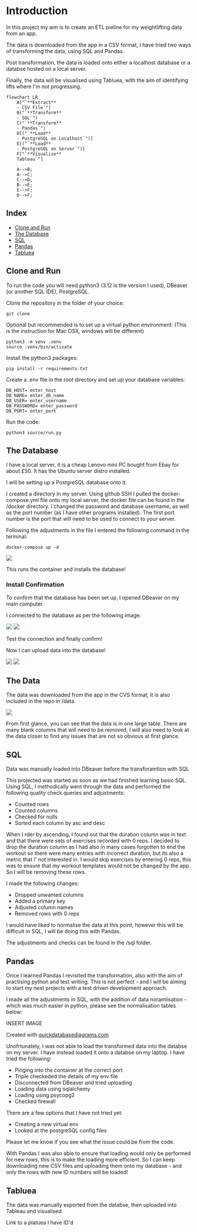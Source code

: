 # Introduction

In this project my aim is to create an ETL pieline for my weightlifting data from an app. 

The data is downloaded from the app in a CSV format, I have tried two ways of transforming the data, using SQL and Pandas. 

Post transformation, the data is loaded onto either a localhost database or a databse hosted on a local server.

Finally, the data will be visualised using Tabluea, with the aim of identifying lifts where I'm not progressing.

```mermaid
flowchart LR
    A["`**Extract**
    - CSV File`"]
    B("`**Transform**
    - SQL`")
    C("`**Transform**
    - Pandas`")
    D[("`**Load**
    - PostgreSQL on Localhost`")]
    E[("`**Load**
    - PostgreSQL on Server`")]
    F["`**Visualise**
    Tableau`"]
    
    A-->B;
    A-->C;
    C-->D;
    B-->E;
    E-->F;
    D-->F;
```

## Index
- [Clone and Run](#clone-and-run)
- [The Database](#the-database)
- [SQL](#sql)
- [Pandas](#pandas)
- [Tabluea](#tabluea)

## Clone and Run

To run the code you will need python3 (3.12 is the version I used), DBeaver (or another SQL IDE), PostgreSQL.


Clone the repository in the folder of your choice:
```git
git clone
```


Optional but recommended is to set up a virtual python environment:
(This is the instruction for Mac OSX, windows will be different)
```terminal
python3 -m venv .venv 
source .venv/bin/activate
```


Install the python3 packages:
```terminal
pip install -r requirements.txt
```


Create a .env file in the root directory and set up your database variables:
```env
DB_HOST= enter_host
DB_NAME= enter_db_name
DB_USER= enter_username
DB_PASSWORD= enter_password
DB_PORT= enter_port
```


Run the code:
```terminal
python3 source/run.py
```

## The Database
I have a local server, it is a cheap Lenovo mini PC bought from Ebay for about £50. It has the Ubuntu server distro installed. 

I will be setting up a PostgreSQL database onto it.

I created a directory in my server. 
Using github SSH I pulled the docker-compose.yml file onto my local server, the docker file can be found in the /docker directory.
I changed the password and database username, as well as the port number (as I have other programs installed). 
The first port number is the port that will need to be used to connect to your server. 

Following the adjustments in the file I entered the following command in the terminal: 

```terminal
docker-compose up -d 
```
![](img/img1.png)


This runs the container and installs the database!

### Install Confirmation

To confirm that the database has been set up, I opened DBeaver on my main computer. 

I connected to the database as per the following image:

![](img/img2.png)
![](img/img3.png)

Test the connection and finally confirm! 

Now I can upload data into the database!

![](img/img4.png)
![](img/img5.png)


## The Data
The data was downloaded from the app in the CVS format, it is also included in the repo in /data.

![](img/img6.png)

From first glance, you can see that the data is in one large table. There are many blank columns that will need to be removed, I will also need to look at the data closer to find any issues that are not so obvious at first glance.


## SQL

Data was manually loaded into DBeaver before the transforamtion with SQL 

This projected was started as soon as we had finished learning basic SQL. Using SQL, I methodically went through the data and performed the following quality check queries and adjustments:
- Counted rows
- Counted columns
- Checked for nulls
- Sorted each column by asc and desc

When I rder by ascending, I found out that the duration column was in text and that there were sets of exercises recorded with 0 reps. 
I decided to drop the duration column as I had also in many cases forgotten to end the workout so there were many entries with incorrect duration, but its also a metric that I' not interested in. 
I would skip exercises by entering 0 reps, this was to ensure that my workout templates would not be changed by the app. So I will be removing these rows.

I made the following changes:
- Dropped unwanted columns
- Added a primary key
- Adjusted column names
- Removed rows with 0 reps

I would have liked to normalise the data at this point, however this will be difficult in SQL, I will be doing this with Pandas.

The adjustments and checks can be found in the /sql folder.

## Pandas

Once I learned Pandas I revisited the transformation, also with the aim of practising python and test writing.
This is not perfect - and I will be aiming to start my next projects with a test driven development approach.

I made all the adjustments in SQL, with the addition of data noramlisation - which was much easier in python, please see the normalisation tables below:

INSERT IMAGE

Created with [quickdatabasediagrams.com](https://app.quickdatabasediagrams.com/#/)

Unofrtunately, I was not able to load the transformed data into the databse on my server. I have instead loaded it onto a databse on my laptop.
I have tried the following:
- Pinging into the container at the correct port
- Triple checkeded the details of my env file 
- Disconnected from DBeaver and tried uploading
- Loading data using sqlalchemy
- Loading using psycopg2
- Checked firewall 

There are a few options that I have not tried yet:
- Creating a new virtual env
- Looked at the postgreSQL config files

Please let me know if you see what the issue could be from the code.

With Pandas I was also able to ensure that loading would only be performed for new rows, this is to make the loading more efficient. So I can keep downloading new CSV files and uploading them onto my database - and only the rows with new ID numbers will be loaded!

## Tabluea

The data was manually exported from the databse, then uploaded into Tableau and visualised.

Link to a platuea I have ID'd

